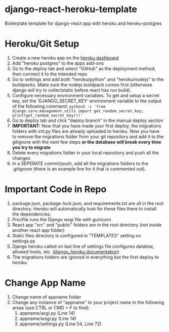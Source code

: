 # django-react-heroku-template
Boilerplate template for django-react app with heroku and heroku-postgres

# Heroku/Git Setup
1. Create a new heroku app on the [heroku dashboard](dashboard.heroku.com)
2. Add "heroku postgres" to the apps add-ons
3. Go to the deploy tab and select "GitHub" as the deployment method, then connect it to the intended repo
4. Go to settings and add both "heroku/python" and "heroku/nodejs" to the buildpacks. Make sure the nodejs buildpack comes first (otherwise django will try to collectstatic before react has run build).
5. Configure necessary environment variables. To get and setup a secret key, set the 'DJANGO_SECRET_KEY' environment variable to the output of the following command: `python3 -c 'from django.core.management.utils import get_random_secret_key; print(get_random_secret_key())'`
6. Go to deploy tab and click "deploy branch" in the manual deploy section
7. **IMPORTANT:** Now that you have made your first deploy, the migrations folders with init.py files are already uploaded to heroku. Now you have to remove the migrations folder from your git repository and add it to the gitignore with the next few steps **or the database will break every time you try to migrate**
8. Delete every migrations folder in your local repository and push all the changes
9. In a SEPERATE commit/push, add all the migrations folders to the .gitignore (there is an example line for it that is commented out).

# Important Code in Repo
1. package.json, package-lock.json, and requirements.txt are all in the root directory. Heroku will automatically look for these files there to install the dependencies.
2. Procfile runs the Django wsgi file with gunicorn
3. React app "src" and "public" folders are in the root directory (not inside another react app folder)
4. Static files directory is configured in "TEMPLATES" setting on settings.py
5. Django heroku called on last line of settings file configures databse, allowed hosts, etc. ([django_heroku documentation](https://pypi.org/project/django-heroku/))
6. The migrations folders are ignored in everything but the first deploy to heroku

# Change App Name
1. Change name of appname folder
2. Change any instance of "appname" to your project name in the following areas (use CTRL or CMD + F to find):
    1. appname/asgi.py (Line 14)
    2. appname/wsgi.py (Line 14)
    3. appname/settings.py (Line 54, Line 72)
